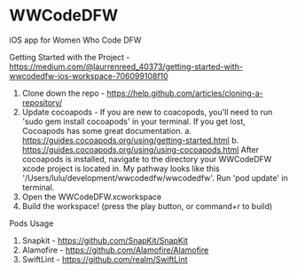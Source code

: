 # WWCodeDFW
iOS app for Women Who Code DFW

Getting Started with the Project - https://medium.com/@laurrenreed_40373/getting-started-with-wwcodedfw-ios-workspace-706099108f10
1. Clone down the repo - https://help.github.com/articles/cloning-a-repository/
2. Update cocoapods - 
  If you are new to coacopods, you'll need to run 'sudo gem install cocoapods' in your terminal. If you get lost, Cocoapods has some great documentation. 
      a. https://guides.cocoapods.org/using/getting-started.html
      b. https://guides.cocoapods.org/using/using-cocoapods.html
  After cocoapods is installed, navigate to the directory your WWCodeDFW xcode project is located in. My pathway looks like this '/Users/lulu/development/wwcodedfw/wwcodedfw'. Run 'pod update' in terminal.
3. Open the WWCodeDFW.xcworkspace 
4. Build the workspace! (press the play button, or command+r to build)


Pods Usage 
1. Snapkit - https://github.com/SnapKit/SnapKit 
2. Alamofire - https://github.com/Alamofire/Alamofire
3. SwiftLint - https://github.com/realm/SwiftLint


